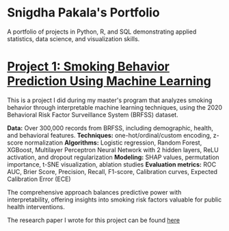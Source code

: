 # Snigdha Pakala's Portfolio
A portfolio of projects in Python, R, and SQL demonstrating applied statistics, data science, and visualization skills.

# [Project 1: Smoking Behavior Prediction Using Machine Learning](https://github.com/snigdhapakala/Smoking-Behavior-ML)

This is a project I did during my master's program that analyzes smoking behavior through interpretable machine learning techniques, using the 2020 Behavioral Risk Factor Surveillance System (BRFSS) dataset. 

**Data:**  Over 300,000 records from BRFSS, including demographic, health, and behavioral features.
**Techniques:** one-hot/ordinal/custom encoding, z-score normalization
**Algorithms:** Logistic regression, Random Forest, XGBoost, Multilayer Perceptron Neural Network with 2 hidden layers, ReLU activation, and dropout regularization
**Modeling:** SHAP values, permutation importance, t-SNE visualization, ablation studies
**Evaluation metrics:** ROC AUC, Brier Score, Precision, Recall, F1-score, Calibration curves, Expected Calibration Error (ECE)  

The comprehensive approach balances predictive power with interpretability, offering insights into smoking risk factors valuable for public health interventions.

The research paper I wrote for this project can be found [here](https://github.com/snigdhapakala/Smoking-Behavior-ML/blob/main/Research_Paper_Smoking_Behavior_ML.pdf)


